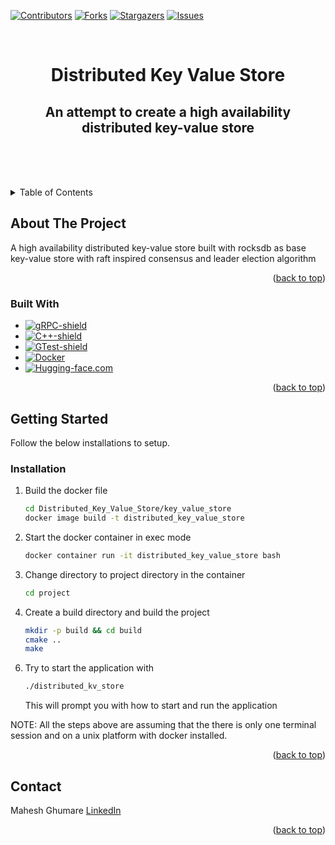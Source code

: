 <!-- Improved compatibility of back to top link: See: https://github.com/othneildrew/Best-README-Template/pull/73 -->
<a name="readme-top"></a>
<!--
*** Thanks for checking out the Best-README-Template. If you have a suggestion
*** that would make this better, please fork the repo and create a pull request
*** or simply open an issue with the tag "enhancement".
*** Don't forget to give the project a star!
*** Thanks again! Now go create something AMAZING! :D
-->



<!-- PROJECT SHIELDS -->
<!--
*** I'm using markdown "reference style" links for readability.
*** Reference links are enclosed in brackets [ ] instead of parentheses ( ).
*** See the bottom of this document for the declaration of the reference variables
*** for contributors-url, forks-url, etc. This is an optional, concise syntax you may use.
*** https://www.markdownguide.org/basic-syntax/#reference-style-links
-->

[![Contributors][contributors-shield]][contributors-url]
[![Forks][forks-shield]][forks-url]
[![Stargazers][stars-shield]][stars-url]
[![Issues][issues-shield]][issues-url]

<!-- PROJECT LOGO -->
<br />
<div align="center">


<h1 align="center">Distributed Key Value Store</h1>
<h2 align="center">An attempt to create a high availability distributed key-value store</h2>
  <p align="center">
    <br />
    <br />
    <br />
 <!--   <a href="https://github.com/MaheshG11/E-commerce-Chat-agent">View Demo</a> -->
    
<!--     <a href="https://github.com/MaheshG11/E-commerce-Chat-agent/issues/new?labels=bug&template=bug-report---.md">Report Bug</a> -->
    
<!--     <a href="https://github.com/MaheshG11/E-commerce-Chat-agent/issues/new?labels=enhancement&template=feature-request---.md">Request Feature</a> -->
  </p>
</div>



<!-- TABLE OF CONTENTS -->
<details>
  <summary>Table of Contents</summary>
  <ol>
    <li>
      <a href="#about-the-project">About The Project</a>
      <ul>
        <li><a href="#built-with">Built With</a></li>
      </ul>
    </li>
    <li>
     <a href="#getting-started">Getting Started</a>
     <!--  <ul>
        <li><a href="#prerequisites">Prerequisites</a></li>
        <li><a href="#installation">Installation</a></li>
      </ul>-->
    </li>
 <!--    <li><a href="#usage">Usage</a></li>
    <li><a href="#roadmap">Roadmap</a></li>-->
<!--     <li><a href="#contributing">Contributing</a></li> -->
<!--     <li><a href="#license">License</a></li> -->
    <li><a href="#contact">Contact</a></li>
<!--     <li><a href="#acknowledgments">Acknowledgments</a></li> -->
  </ol>
</details>



<!-- ABOUT THE PROJECT -->
## About The Project

<!--[![Product Name Screen Shot][product-screenshot]](https://example.com)-->

A high availability distributed key-value store built with rocksdb as base key-value store with raft inspired consensus and leader election algorithm   
<p align="right">(<a href="#readme-top">back to top</a>)</p>



### Built With
* [![gRPC-shield][gRPC-shield]][gRPC-link]
* [![C++-shield][C++-shield]][C++-link]
* [![GTest-shield][GTest-shield]][GTest-link]
* [![Docker][Docker]][Docker-url]
* [![Hugging-face.com][Hugging-face.com]][Hugging-face-url]


<p align="right">(<a href="#readme-top">back to top</a>)</p>



<!-- GETTING STARTED -->
## Getting Started

Follow the below installations to setup.
<!--
### Prerequisites

This is an example of how to list things you need to use the software and how to install them.
* npm
  ```sh
  npm install npm@latest -g
  ```-->

### Installation

1. Build the docker file 
   ```sh
   cd Distributed_Key_Value_Store/key_value_store
   docker image build -t distributed_key_value_store
   ```
3. Start the docker container in exec mode
    ```sh
    docker container run -it distributed_key_value_store bash
    ```
4. Change directory to project directory in the container 
    ```sh
    cd project
    ```
5. Create a build directory and build the project
    ```sh
    mkdir -p build && cd build
    cmake ..
    make 
    ```
6) Try to start the application with
   ```sh
   ./distributed_kv_store
   ```
   This will prompt you with how to start and run the application 

NOTE: All the steps above are assuming that the there is only one terminal session and on a unix platform with docker installed. 
<p align="right">(<a href="#readme-top">back to top</a>)</p>



<!-- USAGE EXAMPLES -->
<!--
## Usage

Use this space to show useful examples of how a project can be used. Additional screenshots, code examples and demos work well in this space. You may also link to more resources.

_For more examples, please refer to the [Documentation](https://example.com)_

<p align="right">(<a href="#readme-top">back to top</a>)</p>

-->



<!-- CONTRIBUTING -->



<!-- LICENSE -->
<!-- CONTACT -->
## Contact

Mahesh Ghumare [LinkedIn](https://www.linkedin.com/in/mahesh-ghumare-37894a200/)


<p align="right">(<a href="#readme-top">back to top</a>)</p>



<!-- ACKNOWLEDGMENTS -->

<!-- MARKDOWN LINKS & IMAGES -->
<!-- https://www.markdownguide.org/basic-syntax/#reference-style-links -->
[contributors-shield]: https://img.shields.io/github/contributors/MaheshG11/E-commerce-Chat-agent.svg?style=for-the-badge
[contributors-url]: https://github.com/MaheshG11/E-commerce-Chat-agent/graphs/contributors
[forks-shield]: https://img.shields.io/github/forks/MaheshG11/E-commerce-Chat-agent.svg?style=for-the-badge
[forks-url]: https://github.com/MaheshG11/E-commerce-Chat-agent/network/members
[stars-shield]: https://img.shields.io/github/stars/MaheshG11/E-commerce-Chat-agent.svg?style=for-the-badge
[stars-url]: https://github.com/MaheshG11/E-commerce-Chat-agent/stargazers
[issues-shield]: https://img.shields.io/github/issues/MaheshG11/E-commerce-Chat-agent.svg?style=for-the-badge
[issues-url]: https://github.com/MaheshG11/E-commerce-Chat-agent/issues
[linkedin-shield]: https://img.shields.io/badge/-LinkedIn-black.svg?style=for-the-badge&logo=linkedin&colorB=555
[linkedin-url]: https://linkedin.com/in/mahesh-ghumare-37894a200
[product-screenshot]: images/screenshot.png
[Next.js]: https://img.shields.io/badge/next.js-000000?style=for-the-badge&logo=nextdotjs&logoColor=white
[Next-url]: https://nextjs.org/
[Django]:https://img.shields.io/badge/Django-092E20?style=for-the-badge&logo=django&logoColor=green
[Django-url]:https://www.djangoproject.com/
[Docker]:https://img.shields.io/badge/docker-%230db7ed.svg?style=for-the-badge&logo=docker&logoColor=white
[Docker-url]:https://www.docker.com/
[FastAPI]:https://img.shields.io/badge/FastAPI-005571?style=for-the-badge&logo=fastapi
[FastAPI-url]:https://fastapi.tiangolo.com/
[MongoDB]:https://img.shields.io/badge/-MongoDB-13aa52?style=for-the-badge&logo=mongodb&logoColor=white
[MongoDB-url]:https://www.mongodb.com/
[Postgres]:https://img.shields.io/badge/postgresql-4169e1?style=for-the-badge&logo=postgresql&logoColor=white
[Postgres-url]:https://www.postgresql.org/
[React.js]: https://img.shields.io/badge/React-20232A?style=for-the-badge&logo=react&logoColor=61DAFB
[React-url]: https://reactjs.org/
[Vue.js]: https://img.shields.io/badge/Vue.js-35495E?style=for-the-badge&logo=vuedotjs&logoColor=4FC08D
[Vue-url]: https://vuejs.org/
[Angular.io]: https://img.shields.io/badge/Angular-DD0031?style=for-the-badge&logo=angular&logoColor=white
[Angular-url]: https://angular.io/
[Svelte.dev]: https://img.shields.io/badge/Svelte-4A4A55?style=for-the-badge&logo=svelte&logoColor=FF3E00
[Svelte-url]: https://svelte.dev/
[Laravel.com]: https://img.shields.io/badge/Laravel-FF2D20?style=for-the-badge&logo=laravel&logoColor=white
[Laravel-url]: https://laravel.com
[Bootstrap.com]: https://img.shields.io/badge/Bootstrap-563D7C?style=for-the-badge&logo=bootstrap&logoColor=white
[Bootstrap-url]: https://getbootstrap.com
[JQuery.com]: https://img.shields.io/badge/jQuery-0769AD?style=for-the-badge&logo=jquery&logoColor=white
[JQuery-url]: https://jquery.com 
[Hugging-face.com]:https://img.shields.io/badge/-RocksDB-FDEE21?style=for-the-badge&logo=RocksDB&logoColor=black
[Hugging-face-url]:https://huggingface.co/
[C++-shield]:https://img.shields.io/badge/C++-00599C?style=flat-square&logo=C%2B%2B&logoColor=white
[C++-link]:https://isocpp.org/
[gRPC-shield]:https://img.shields.io/badge/gRPC-blue?logo=grpc
[gRPC-link]:https://grpc.io/
[GTest-shield]:https://img.shields.io/badge/GoogleTest-blue
[GTest-link]:https://google.github.io/googletest/
